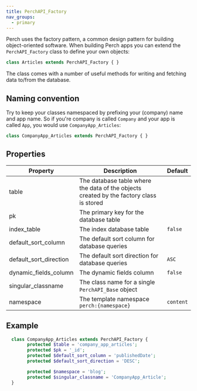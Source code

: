 ```yaml
---
title: PerchAPI_Factory
nav_groups:
  - primary
---
```


Perch uses the factory pattern, a common design pattern for building object-oriented software. When building Perch apps you can extend the `PerchAPI_Factory` class to define your own objects:

```php
class Articles extends PerchAPI_Factory { }
```

The class comes with a number of useful methods for writing and fetching data to/from the database.

## Naming convention

Try to keep your classes namespaced by prefixing your (company) name and app name. So if you're company is called `Company` and your app is called `App`, you would use `CompanyApp_Articles`:

```php
class CompanyApp_Articles extends PerchAPI_Factory { }
```

## Properties

| Property               | Description                                                                             | Default   |
| ---------------------- | --------------------------------------------------------------------------------------- | --------- |
| table                  | The database table where the data of the objects created by the factory class is stored |           |
| pk                     | The primary key for the database table                                                  |           |
| index_table            | The index database table                                                                | `false`   |
| default_sort_column    | The default sort column for database queries                                            |           |
| default_sort_direction | The default sort direction for database queries                                         | `ASC`     |
| dynamic_fields_column  | The dynamic fields column                                                               | `false`   |
| singular_classname     | The class name for a single `PerchAPI_Base` object                                      |           |
| namespace              | The template namespace `perch:{namespace}`                                              | `content` |


## Example

```php
  class CompanyApp_Articles extends PerchAPI_Factory {
		protected $table = 'company_app_articles';
		protected $pk = '_id';
		protected $default_sort_column = 'publishedDate';
		protected $default_sort_direction = 'DESC';

		protected $namespace = 'blog';
		protected $singular_classname = 'CompanyApp_Article';
  }
```

